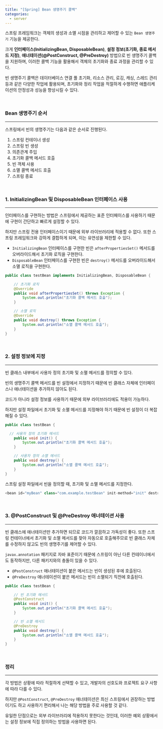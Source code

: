 ```yaml
---
title: "[Spring] Bean 생명주기 콜백"
categories:
  - server
---
```


스프링 프레임워크는 객체의 생성과 소멸 시점을 관리하고 제어할 수 있는 `Bean 생명주기` 기능을 제공한다.

크게 **인터페이스(InitializingBean, DisposableBean)**, **설정 정보(초기화, 종료 메서드 지정)**, **애너테이션(@PostConstruct, @PreDestroy)** 방법으로 빈 생명주기 콜백을 지원하며, 이러한 콜백 기능을 활용해서 객체의 초기화와 종료 과정을 관리할 수 있다.

빈 생명주기 콜백은 데이터베이스 연결 풀 초기화, 리소스 관리, 로깅, 캐싱, 스레드 관리 등과 같은 다양한 작업에 활용되며, 초기화와 정리 작업을 적절하게 수행하면 애플리케이션의 안정성과 성능을 향상시킬 수 있다.

<br>

### Bean 생명주기 순서

---

스프링에서 빈의 생명주기는 다음과 같은 순서로 진행된다.

1. 스프링 컨테이너 생성
2. 스프링 빈 생성
3. 의존관계 주입
4. 초기화 콜백 메서드 호출
5. 빈 객체 사용
6. 소멸 콜백 메서드 호출
7. 스프링 종료

<br>

### 1. InitializingBean 및 DisposableBean 인터페이스 사용

---

인터페이스를 구현하는 방법은 스프링에서 제공하는 표준 인터페이스를 사용하기 때문에 구현이 간단하고 빠르게 설정할 수 있다.

하지만 스프링 전용 인터페이스이기 때문에 외부 라이브러리에 적용할 수 없다. 또한 스프링 프레임워크와 강하게 결합하게 되며, 이는 유연성을 제한할 수 있다.

- `InitializingBean` 인터페이스를 구현한 빈은 `afterPropertiesSet()` 메서드를 오버라이드해서 초기화 로직을 구현한다.
- `DisposableBean` 인터페이스를 구현한 빈은 `destroy()` 메서드를 오버라이드해서 소멸 로직을 구현한다.

```java
public class testBean implements InitializingBean, DisposableBean {

    // 초기화 로직
    @Override
    public void afterPropertiesSet() throws Exception {
        System.out.println("초기화 콜백 메서드 호출");
    }

    // 소멸 로직
    @Override
    public void destroy() throws Exception {
        System.out.println("소멸 콜백 메서드 호출");
    }
}
```

<br>

### 2. 설정 정보에 지정

---

빈 클래스 내부에서 사용자 정의 초기화 및 소멸 메서드를 정의할 수 있다.

빈의 생명주기 콜백 메서드를 빈 설정에서 지정하기 때문에 빈 클래스 자체에 인터페이스나 애너테이션을 추가하지 않아도 된다.

코드가 아니라 설정 정보를 사용하기 때문에 외부 라이브러리에도 적용이 가능하다.

하지만 설정 파일에서 초기화 및 소멸 메서드를 지정해야 하기 때문에 빈 설정이 더 복잡해질 수 있다.

```java
public class testBean {

  // 사용자 정의 초기화 메서드
    public void init() {
        System.out.println("초기화 콜백 메서드 호출");
    }

    // 사용자 정의 소멸 메서드
    public void destroy() {
        System.out.println("소멸 콜백 메서드 호출");
    }
}
```

스프링 설정 파일에서 빈을 정의할 때, 초기화 및 소멸 메서드를 지정한다.

```java
<bean id="myBean" class="com.example.testBean" init-method="init" destroy-method="destroy" />
```

<br>

### 3. @PostConstruct 및 @PreDestroy 애너테이션 사용

---

빈 클래스에 애너테이션만 추가하면 되므로 코드가 깔끔하고 가독성이 좋다. 또한 스프링 컨테이너에서 초기화 및 소멸 메서드를 찾아 자동으로 호출해주므로 빈 클래스 자체를 수정하지 않고도 빈의 생명주기를 제어할 수 있다.

`javax.annotation` 패키지로 자바 표준이기 때문에 스프링이 아닌 다른 컨테이너에서도 동작하지만, 다른 패키지와의 충돌이 있을 수 있다.

- `@PostConstruct` 애너테이션이 붙은 메서드는 빈이 생성된 후에 호출된다.
- `@PreDestroy` 애너테이션이 붙은 메서드는 빈이 소멸되기 직전에 호출된다.

```java
public class testBean {

    // 빈 초기화 메서드
    @PostConstruct
    public void init() {
        System.out.println("초기화 콜백 메서드 호출");
    }

    // 빈 소멸 메서드
    @PreDestroy
    public void destroy() {
        System.out.println("소멸 콜백 메서드 호출");
    }
}
```

<br>

### 정리

---

각 방법은 상황에 따라 적절하게 선택할 수 있고, 개발자의 선호도와 프로젝트 요구 사항에 따라 다를 수 있다.

하지만 `@PostConstruct`, `@PreDestroy` 애너테이션은 최신 스프링에서 권장하는 방법이기도 하고 사용하기 편리해서 나는 해당 방법을 주로 사용할 것 같다.

유일한 단점으로는 외부 라이브러리에 적용하지 못한다는 것인데, 이러한 예외 상황에서는 설정 정보에 직접 정의하는 방법을 사용하면 된다.
